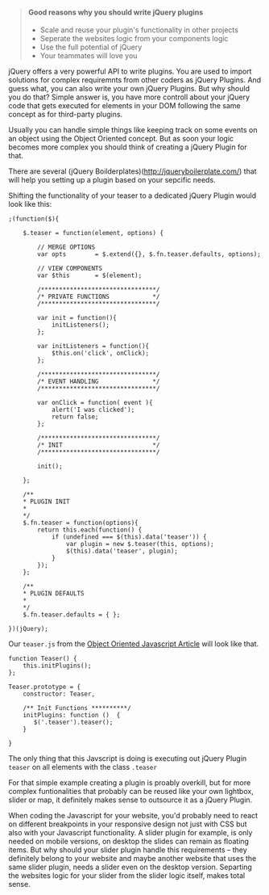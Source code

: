 > #### Good reasons why you should write jQuery plugins
> * Scale and reuse your plugin's functionality in other projects
> * Seperate the websites logic from your components logic
> * Use the full potential of jQuery
> * Your teammates will love you

jQuery offers a very powerful API to write plugins. You are used to import solutions for complex requiremnts from other coders as jQuery Plugins. And guess what, you can also write your own jQuery Plugins. But why should you do that? Simple answer is, you have more controll about your jQuery code that gets executed for elements in your DOM following the same concept as for third-party plugins.

Usually you can handle simple things like keeping track on some events on an object using the Object Oriented concept. But as soon your logic becomes more complex you should think of creating a jQuery Plugin for that.

There are several (jQuery Boilderplates)(http://jqueryboilerplate.com/) that will help you setting up a plugin based on your sepcific needs.

Shifting the functionality of your teaser to a dedicated jQuery Plugin would look like this:

    ;(function($){

        $.teaser = function(element, options) {
            
            // MERGE OPTIONS
            var opts        = $.extend({}, $.fn.teaser.defaults, options);

            // VIEW COMPONENTS
            var $this       = $(element);
            
            /********************************/
            /* PRIVATE FUNCTIONS            */
            /********************************/
            
            var init = function(){
                initListeners();
            };

            var initListeners = function(){
                $this.on('click', onClick);
            };
                
            /********************************/
            /* EVENT HANDLING               */
            /********************************/
            
            var onClick = function( event ){
                alert('I was clicked');
                return false; 
            };
            
            /********************************/
            /* INIT                         */
            /********************************/
            
            init();
            
        };
        
        /**
        * PLUGIN INIT
        *
        */
        $.fn.teaser = function(options){
            return this.each(function() {
                if (undefined === $(this).data('teaser')) {
                    var plugin = new $.teaser(this, options);
                    $(this).data('teaser', plugin);
                }
            });
        };
        
        /**
        * PLUGIN DEFAULTS
        *
        */
        $.fn.teaser.defaults = { };
       
    })(jQuery);


Our `teaser.js` from the [Object Oriented Javascript Article](./Development/Frontend_Development/Writing_Javascript/Write_Object_Oriented_Javascript) will look like that.

    function Teaser() {
        this.initPlugins();
    };
    ​
    Teaser.prototype = {
        constructor: Teaser,

        /** Init Functions **********/
        initPlugins: function ()  {
           $('.teaser').teaser();
        }
    
    }

The only thing that this Javscript is doing is executing out jQuery Plugin `teaser` on all elements with the class `.teaser`


For that simple example creating a plugin is proably overkill, but for more complex funtionalities that probably can be reused like your own lightbox, slider or map, it definitely makes sense to outsource it as a jQuery Plugin.

When coding the Javascript for your website, you'd probably need to react on different breakpoints in your responsive design not just with CSS but also with your Javascript functionality. A slider plugin for example, is only needed on mobile versions, on desktop the slides can remain as floating items. But why should your slider plugin handle this requirements – they definitely belong to your website and maybe another website that uses the same slider plugin, needs a slider even on the desktop version. Separting the websites logic for your slider from the slider logic itself, makes total sense.
